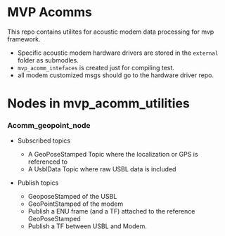 # MVP Acomms
This repo contains utilites for acoustic modem data processing for mvp framework.
- Specific acoustic modem hardware drivers are stored in the `external` folder as submodles.
- `mvp_acomm_intefaces` is created just for compiling test.
- all modem customized msgs should go to the hardware driver repo.

# Nodes in mvp_acomm_utilities
### Acomm_geopoint_node
- Subscribed topics
    - A GeoPoseStamped Topic where the localization or GPS is referenced to
    - A UsblData Topic where raw USBL data is included

- Publish topics
    - GeoposeStamped of the USBL
    - GeoPointStamped of the modem
    - Publish a ENU frame (and a TF) attached to the reference GeoPoseStamped
    - Publish a TF between USBL and Modem.


